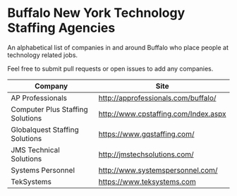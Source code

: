 # Buffalo New York Technology Staffing Agencies

An alphabetical list of companies in and around Buffalo who place people at technology related jobs.

Feel free to submit pull requests or open issues to add any companies.

| Company | Site |
| ------- | ------- |
| AP Professionals | http://approfessionals.com/buffalo/ |
| Computer Plus Staffing Solutions | http://www.cpstaffing.com/Index.aspx |
| Globalquest Staffing Solutions | https://www.gqstaffing.com/ |
| JMS Technical Solutions | http://jmstechsolutions.com/ |
| Systems Personnel | http://www.systemspersonnel.com/ |
| TekSystems | https://www.teksystems.com |
